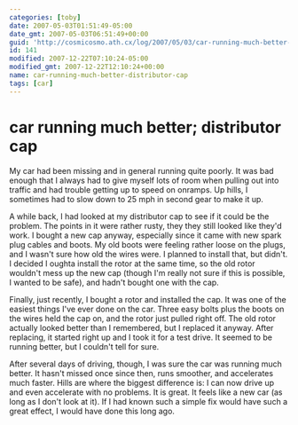 ```yaml
---
categories: [toby]
date: 2007-05-03T01:51:49-05:00
date_gmt: 2007-05-03T06:51:49+00:00
guid: 'http://cosmicosmo.ath.cx/log/2007/05/03/car-running-much-better-distributor-cap/'
id: 141
modified: 2007-12-22T07:10:24-05:00
modified_gmt: 2007-12-22T12:10:24+00:00
name: car-running-much-better-distributor-cap
tags: [car]
---
```


car running much better; distributor cap
========================================

My car had been missing and in general running quite poorly.  It was bad enough that I always had to give myself lots of room when pulling out into traffic and had trouble getting up to speed on onramps.  Up hills, I sometimes had to slow down to 25 mph in second gear to make it up.

A while back, I had looked at my distributor cap to see if it could be the problem.  The points in it were rather rusty, they they still looked like they'd work.  I bought a new cap anyway, especially since it came with new spark plug cables and boots.  My old boots were feeling rather loose on the plugs, and I wasn't sure how old the wires were.  I planned to install that, but didn't.  I decided I oughta install the rotor at the same time, so the old rotor wouldn't mess up the new cap (though I'm really not sure if this is possible, I wanted to be safe), and hadn't bought one with the cap.

Finally, just recently, I bought a rotor and installed the cap.  It was one of the easiest things I've ever done on the car.  Three easy bolts plus the boots on the wires held the cap on, and the rotor just pulled right off.  The old rotor actually looked better than I remembered, but I replaced it anyway.  After replacing, it started right up and I took it for a test drive.  It seemed to be running better, but I couldn't tell for sure.

After several days of driving, though, I was sure the car was running much better.  It hasn't missed once since then, runs smoother, and accelerates much faster.  Hills are where the biggest difference is:  I can now drive up and even accelerate with no problems.  It is great.  It feels like a new car (as long as I don't look at it).  If I had known such a simple fix would have such a great effect, I would have done this long ago.
